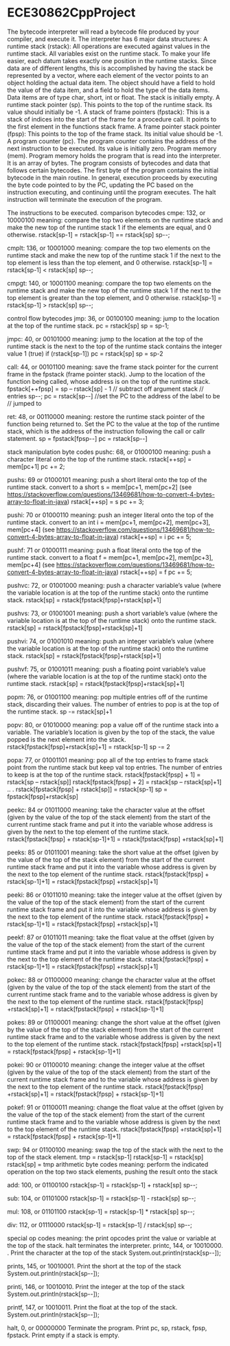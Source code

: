 # ECE30862CppProject

The bytecode interpreter will read a bytecode file produced by your compiler, and execute it. The interpreter has 6 major data structures:
A runtime stack (rstack): All operations are executed against values in the runtime stack. All variables exist on the runtime stack. To make your life easier, each datum takes exactly one position in the runtime stacks. Since data are of different lengths, this is accomplished by having the stack be represented by a vector, where each element of the vector points to an object holding the actual data item. The object should have a field to hold the value of the data item, and a field to hold the type of the data items. Data items are of type char, short, int or float.
The stack is initially empty.
A runtime stack pointer (sp). This points to the top of the runtime stack. Its value should initially be -1.
A stack of frame pointers (fpstack): This is a stack of indices into the start of the frame for a procedure call. It points to the first element in the functions stack frame.
A frame pointer stack pointer (fpsp): This points to the top of the frame stack. Its initial value should be -1.
A program counter (pc). The program counter contains the address of the next instruction to be executed. Its value is initially zero.
Program memory (mem). Program memory holds the program that is read into the interpreter. It is an array of bytes.
The program consists of bytecodes and data that follows certain bytecodes. The first byte of the program contains the initial bytecode in the main routine. In general, execution proceeds by executing the byte code pointed to by the PC, updating the PC based on the instruction executing, and continuing until the program executes. The halt instruction will terminate the execution of the program.

The instructions to be executed.
comparison bytecodes
cmpe: 132, or 10000100
meaning: compare the top two elements on the runtime stack and make the new top of the runtime stack 1 if the elements are equal, and 0 otherwise.
rstack[sp-1] = rstack[sp-1] == rstack[sp]
sp--;

cmplt: 136, or 10001000
meaning: compare the top two elements on the runtime stack and make the new top of the runtime stack 1 if the next to the top element is less than the top element, and 0 otherwise. rstack[sp-1] = rstack[sp-1] < rstack[sp]
sp--;

cmpgt: 140, or 10001100
meaning: compare the top two elements on the runtime stack and make the new top of the runtime stack 1 if the next to the top element is greater than the top element, and 0 otherwise. rstack[sp-1] = rstack[sp-1] > rstack[sp]
sp--;

control flow bytecodes
jmp: 36, or 00100100
meaning: jump to the location at the top of the runtime stack. pc = rstack[sp]
sp = sp-1;

jmpc: 40, or 00101000
meaning: jump to the location at the top of the runtime stack is the next to the top of the runtime stack contains the integer value 1 (true)
if (rstack[sp-1]) pc = rstack[sp]
sp = sp-2

call: 44, or 00101100
meaning: save the frame stack pointer for the current frame in the fpstack (frame pointer stack). Jump to the location of the function being called, whose address is on the top of the runtime stack. fpstack[++fpsp] = sp – rstack[sp] - 1 // subtract off argument stack
// entries
sp--;
pc = rstack[sp--] //set the PC to the address of the label to be
// jumped to

ret: 48, or 00110000
meaning: restore the runtime stack pointer of the function being returned to. Set the PC to the value at the top of the runtime stack, which is the address of the instruction following the call or callr statement. sp = fpstack[fpsp--]
pc = rstack[sp--]

stack manipulation byte codes
pushc: 68, or 01000100
meaning: push a character literal onto the top of the runtime stack. rstack[++sp] = mem[pc+1]
pc += 2;

pushs: 69 or 01000101
meaning: push a short literal onto the top of the runtime stack.
convert to a short s = mem[pc+1, mem[pc+2] (see https://stackoverflow.com/questions/13469681/how-to-convert-4-bytes-array-to-float-in-java) rstack[++sp] = s
pc += 3;

pushi: 70 or 01000110
meaning: push an integer literal onto the top of the runtime stack.
convert to an int i = mem[pc+1, mem[pc+2], mem[pc+3], mem[pc+4] (see https://stackoverflow.com/questions/13469681/how-to-convert-4-bytes-array-to-float-in-java) rstack[++sp] = i
pc += 5;

pushf: 71 or 01000111 
meaning: push a float literal onto the top of the runtime stack.
convert to a float f = mem[pc+1, mem[pc+2], mem[pc+3], mem[pc+4] (see https://stackoverflow.com/questions/13469681/how-to-convert-4-bytes-array-to-float-in-java) rstack[++sp] = f
pc += 5;

pushvc: 72, or 01001000
meaning: push a character variable’s value (where the variable location is at the top of the runtime stack) onto the runtime stack.
rstack[sp] = rstack[fpstack[fpsp]+rstack[sp]+1]

pushvs: 73, or 01001001
meaning: push a short variable’s value (where the variable location is at the top of the runtime stack) onto the runtime stack.
rstack[sp] = rstack[fpstack[fpsp]+rstack[sp]+1]

pushvi: 74, or 01001010
meaning: push an integer variable’s value (where the variable location is at the top of the runtime stack) onto the runtime stack.
rstack[sp] = rstack[fpstack[fpsp]+rstack[sp]+1]

pushvf: 75, or 01001011
meaning: push a floating point variable’s value (where the variable location is at the top of the runtime stack) onto the runtime stack.
rstack[sp] = rstack[fpstack[fpsp]+rstack[sp]+1]

popm: 76, or 01001100
meaning: pop multiple entries off of the runtime stack, discarding their values. The number of entries to pop is at the top of the runtime stack.
sp -= rstack[sp]+1

popv: 80, or 01010000
meaning: pop a value off of the runtime stack into a variable. The variable’s location is given by the top of the stack, the value popped is the next element into the stack. rstack[fpstack[fpsp]+rstack[sp]+1] = rstack[sp-1]
sp -= 2

popa: 77, or 01001101
meaning: pop all of the top entries to frame stack point from the runtime stack but keep val top entries. The number of entries to keep is at the top of the runtime stack.
rstack[fpstack[fpsp] + 1] = rstack[sp – rstack[sp]] rstack[fpstack[fpsp] + 2] = rstack[sp – rstack[sp]+1]
.. .
rstack[fpstack[fpsp] + rstack[sp]] = rstack[sp-1]
sp = fpstack[fpsp]+rstack[sp]

peekc: 84 or 01011000
meaning: take the character value at the offset (given by the value of the top of the stack element) from the start of the current runtime stack frame and put it into the variable whose address is given by the next to the top element of the runtime stack.
rstack[fpstack[fpsp] + rstack[sp-1]+1] = rstack[fpstack[fpsp] +rstack[sp]+1]

peeks: 85 or 01011001
meaning: take the short value at the offset (given by the value of the top of the stack element) from the start of the current runtime stack frame and put it into the variable whose address is given by the next to the top element of the runtime stack.
rstack[fpstack[fpsp] + rstack[sp-1]+1] = rstack[fpstack[fpsp] +rstack[sp]+1]

peeki: 86 or 01011010
meaning: take the integer value at the offset (given by the value of the top of the stack element) from the start of the current runtime stack frame and put it into the variable whose address is given by the next to the top element of the runtime stack.
rstack[fpstack[fpsp] + rstack[sp-1]+1] = rstack[fpstack[fpsp] +rstack[sp]+1]

peekf: 87 or 01011011
meaning: take the float value at the offset (given by the value of the top of the stack element) from the start of the current runtime stack frame and put it into the variable whose address is given by the next to the top element of the runtime stack.
rstack[fpstack[fpsp] + rstack[sp-1]+1] = rstack[fpstack[fpsp] +rstack[sp]+1]

pokec: 88 or 01100000
meaning: change the character value at the offset (given by the value of the top of the stack element) from the start of the current runtime stack frame and to the variable whose address is given by the next to the top element of the runtime stack.
rstack[fpstack[fpsp] +rstack[sp]+1] = rstack[fpstack[fpsp] + rstack[sp-1]+1]

pokes: 89 or 01100001
meaning: change the short value at the offset (given by the value of the top of the stack element) from the start of the current runtime stack frame and to the variable whose address is given by the next to the top element of the runtime stack.
rstack[fpstack[fpsp] +rstack[sp]+1] = rstack[fpstack[fpsp] + rstack[sp-1]+1]

pokei: 90 or 01100010
meaning: change the integer value at the offset (given by the value of the top of the stack element) from the start of the current runtime stack frame and to the variable whose address is given by the next to the top element of the runtime stack.
rstack[fpstack[fpsp] +rstack[sp]+1] = rstack[fpstack[fpsp] + rstack[sp-1]+1]

pokef: 91 or 01100011
meaning: change the float value at the offset (given by the value of the top of the stack element) from the start of the current runtime stack frame and to the variable whose address is given by the next to the top element of the runtime stack.
rstack[fpstack[fpsp] +rstack[sp]+1] = rstack[fpstack[fpsp] + rstack[sp-1]+1]

swp: 94 or 01100100
meaning: swap the top of the stack with the next to the top of the stack element. tmp = rstack[sp-1]
rstack[sp-1] = rstack[sp]
rstack[sp] = tmp
arithmetic byte codes
meaning: perform the indicated operation on the top two stack elements, pushing the result onto the stack

add: 100, or 01100100
rstack[sp-1] = rstack[sp-1] + rstack[sp]
sp--;

sub: 104, or 01101000
rstack[sp-1] = rstack[sp-1] - rstack[sp] sp--;

mul: 108, or 01101100
rstack[sp-1] = rstack[sp-1] * rstack[sp] sp--;

div: 112, or 01110000
rstack[sp-1] = rstack[sp-1] / rstack[sp] sp--;

special op codes
meaning: the print opcodes print the value or variable at the top of the stack. halt terminates the interpreter.
printc, 144, or 10010000. . Print the character at the top of the stack System.out.println(rstack[sp--]);

prints, 145, or 10010001. Print the short at the top of the stack
System.out.println(rstack[sp--]);

printi, 146, or 10010010. Print the integer at the top of the stack
System.out.println(rstack[sp--]);

printf, 147, or 10010011. Print the float at the top of the stack.
System.out.println(rstack[sp--]);

halt, 0, or 00000000
Terminate the program. Print pc, sp, rstack, fpsp, fpstack. Print empty if a stack is empty.
